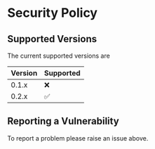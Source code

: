 # Security Policy

## Supported Versions

The current supported versions are

| Version | Supported          |
| ------- | ------------------ |
| 0.1.x   | ❌ |
| 0.2.x   | :white_check_mark: |

## Reporting a Vulnerability

To report a problem please raise an issue above.
